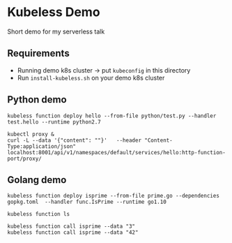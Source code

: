 # Kubeless Demo

Short demo for my serverless talk

## Requirements
* Running demo k8s cluster -> put `kubeconfig` in this directory
* Run `install-kubeless.sh` on your demo k8s cluster

## Python demo

```
kubeless function deploy hello --from-file python/test.py --handler test.hello --runtime python2.7
```

```
kubectl proxy &
curl -L --data '{"content": ""}'   --header "Content-Type:application/json"   localhost:8001/api/v1/namespaces/default/services/hello:http-function-port/proxy/
```

## Golang demo

```
kubeless function deploy isprime --from-file prime.go --dependencies gopkg.toml  --handler func.IsPrime --runtime go1.10
```

```
kubeless function ls
```

```
kubeless function call isprime --data "3"
kubeless function call isprime --data "42"
```
